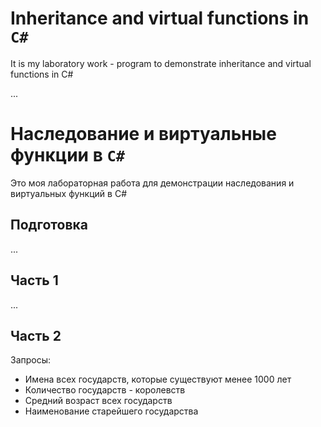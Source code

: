 # Inheritance and virtual functions in `C#`
It is my laboratory work - program to demonstrate inheritance and virtual functions in C#

...

# Наследование и виртуальные функции в `C#`
Это моя лабораторная работа для демонстрации наследования и виртуальных функций в C#

## Подготовка

...

## Часть 1

...

## Часть 2

Запросы:

 * Имена всех государств, которые существуют менее 1000 лет
 * Количество государств - королевств
 * Средний возраст всех государств
 * Наименование старейшего государства
